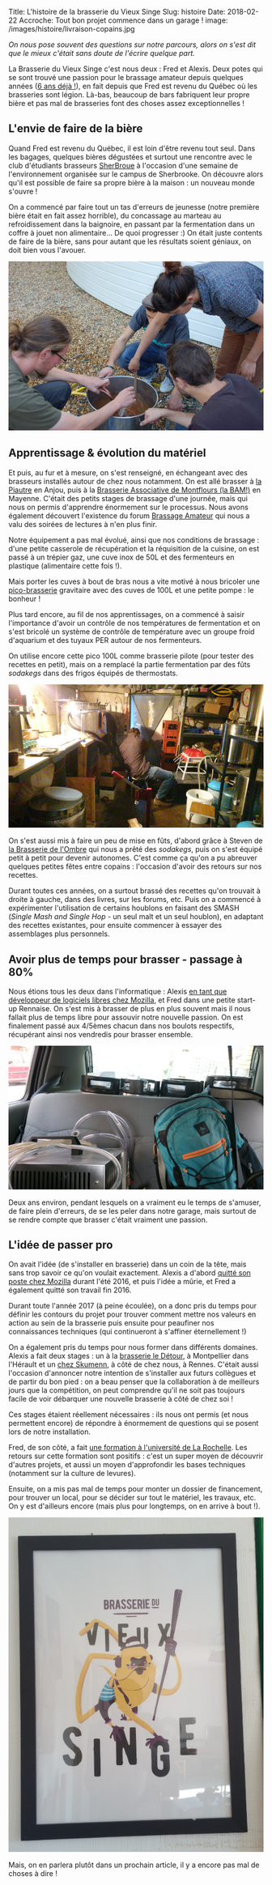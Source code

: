 Title: L'histoire de la brasserie du Vieux Singe
Slug: histoire
Date: 2018-02-22
Accroche: Tout bon projet commence dans un garage !
image: /images/histoire/livraison-copains.jpg

*On nous pose souvent des questions sur notre parcours, alors on s'est dit que le mieux c'était sans doute de l'écrire quelque part.*

La Brasserie du Vieux Singe c'est nous deux : Fred et Alexis. Deux potes qui se sont trouvé une passion pour le brassage amateur depuis quelques années ([6 ans déjà !](https://blog.notmyidea.org/biere-maison-fr.html)), en fait depuis que Fred est revenu du Québec où les brasseries sont légion. Là-bas, beaucoup de bars fabriquent leur propre bière et pas mal de brasseries font des choses assez exceptionnelles !

## L'envie de faire de la bière

Quand Fred est revenu du Québec, il est loin d'être revenu tout seul. Dans les bagages, quelques bières dégustées et surtout une rencontre avec le club d'étudiants brasseurs [SherBroue](http://sherbroue.ca) à l'occasion d'une semaine de l'environnement organisée sur le campus de Sherbrooke. On découvre alors qu'il est possible de faire sa propre bière à la maison : un nouveau monde s'ouvre !

On a commencé par faire tout un tas d'erreurs de jeunesse (notre première bière était en fait assez horrible), du concassage au marteau au refroidissement dans la baignoire, en passant par la fermentation dans un coffre à jouet non alimentaire… De quoi progresser :) On était juste contents de faire de la bière, sans pour autant que les résultats soient géniaux, on doit bien vous l'avouer.

![Un de nos premiers brassins, en 2011](/images/histoire/refroidissement.jpg)

## Apprentissage & évolution du matériel

Et puis, au fur et à mesure, on s'est renseigné, en échangeant avec des brasseurs installés autour de chez nous notamment. On est allé brasser à [la Piautre](https://www.lapiautre.fr) en Anjou, puis à la [Brasserie Associative de Montflours (la BAM!)](http://www.brasserie-montflours.fr/) en Mayenne. C'était des petits stages de brassage d'une journée, mais qui nous on permis d'apprendre énormement sur le processus. Nous avons également découvert l'existence du forum [Brassage Amateur](https://www.brassageamateur.com/) qui nous a valu des soirées de lectures à n'en plus finir.

Notre équipement a pas mal évolué, ainsi que nos conditions de brassage : d'une petite casserole de récupération et la réquisition de la cuisine, on est passé à un trépier gaz, une cuve inox de 50L et des fermenteurs en plastique (alimentaire cette fois !).

Mais porter les cuves à bout de bras nous a vite motivé à nous bricoler une [pico-brasserie](installation/pico.md) gravitaire avec des cuves de 100L et une petite pompe : le bonheur !

Plus tard encore, au fil de nos apprentissages, on a commencé à saisir l'importance d'avoir un contrôle de nos températures de fermentation et on s'est bricolé un système de contrôle de température avec un groupe froid d'aquarium et des tuyaux PER autour de nos fermenteurs.

On utilise encore cette pico 100L comme brasserie pilote (pour tester des recettes en petit), mais on a remplacé la partie fermentation par des fûts *sodakegs* dans des frigos équipés de thermostats.

![Fred en train d'embouteiller en 2016](/images/histoire/local-nid-de-poules.jpg)

On s'est aussi mis à faire un peu de mise en fûts, d'abord grâce à Steven de [la Brasserie de l'Ombre](http://www.brasseriedelombre.com/) qui nous a prêté des *sodakegs*, puis on s'est équipé petit à petit pour devenir autonomes. C'est comme ça qu'on a pu abreuver quelques petites fêtes entre copains : l'occasion d'avoir des retours sur nos recettes.

Durant toutes ces années, on a surtout brassé des recettes qu'on trouvait à droite à gauche, dans des livres, sur les forums, etc. Puis on a commencé à expérimenter l'utilisation de certains houblons en faisant des SMASH (*Single Mash and Single Hop* - un seul malt et un seul houblon), en adaptant des recettes existantes, pour ensuite commencer à essayer des assemblages plus personnels.

## Avoir plus de temps pour brasser - passage à 80%

Nous étions tous les deux dans l'informatique : Alexis [en tant que développeur de logiciels libres chez Mozilla](https://blog.notmyidea.org/pourquoi-mozilla-fr.html), et Fred dans une petite start-up Rennaise. On s'est mis à brasser de plus en plus souvent mais il nous fallait plus de temps libre pour assouvir notre nouvelle passion. On est finalement passé aux 4/5èmes chacun dans nos boulots respectifs, récupérant ainsi nos vendredis pour brasser ensemble.

![Et on amène quelques fûts chez les copains !](/images/histoire/livraison-copains-petit.jpg)

Deux ans environ, pendant lesquels on a vraiment eu le temps de s'amuser, de faire plein d'erreurs, de se les peler dans notre garage, mais surtout de se rendre compte que brasser c'était vraiment une passion.

## L'idée de passer pro

On avait l'idée (de s'installer en brasserie) dans un coin de la tête, mais sans trop savoir ce qu'on voulait exactement. Alexis a d'abord [quitté son poste chez Mozilla](https://blog.notmyidea.org/lhorizon.html) durant l'été 2016, et puis l'idée a mûrie, et Fred a également quitté son travail fin 2016.

Durant toute l'année 2017 (à peine écoulée), on a donc pris du temps pour définir les contours du projet pour trouver comment mettre nos valeurs en action au sein de la brasserie puis ensuite pour peaufiner nos connaissances techniques (qui continueront à s'affiner éternellement !)

On a également pris du temps pour nous former dans différents domaines. Alexis a fait deux stages : un à la [brasserie le Détour](:filename:rencontres/le-detour.md), à Montpellier dans l'Hérault et un [chez Skumenn](:filename:rencontres/skumenn.md), à côté de chez nous, à Rennes. C'était aussi l'occasion d'annoncer notre intention de s'installer aux futurs collègues et de partir du bon pied : on a beau penser que la collaboration à de meilleurs jours que la compétition, on peut comprendre qu'il ne soit pas toujours facile de voir débarquer une nouvelle brasserie à côté de chez soi !

Ces stages étaient réellement nécessaires : ils nous ont permis (et nous permettent encore) de répondre à énormement de questions qui se posent lors de notre installation.

Fred, de son côté, a fait [une formation à l'université de La Rochelle](:filename:rencontres/du-larochelle.md). Les retours sur cette formation sont positifs : c'est un super moyen de découvrir d'autres projets, et aussi un moyen d'approfondir les bases techniques (notamment sur la culture de levures).

Ensuite, on a mis pas mal de temps pour monter un dossier de financement, pour trouver un local, pour se décider sur tout le matériel, les travaux, etc. On y est d'ailleurs encore (mais plus pour longtemps, on en arrive à bout !).

![Quand on a placardé notre poster dans le local !](/images/histoire/poster.jpg)

Mais, on en parlera plutôt dans un prochain article, il y a encore pas mal de choses à dire !
